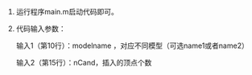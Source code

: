 1. 运行程序main.m启动代码即可。

2. 代码输入参数：

   输入1（第10行）：modelname ，对应不同模型（可选name1或者name2）

   输入2（第15行）：nCand，插入的顶点个数

   


